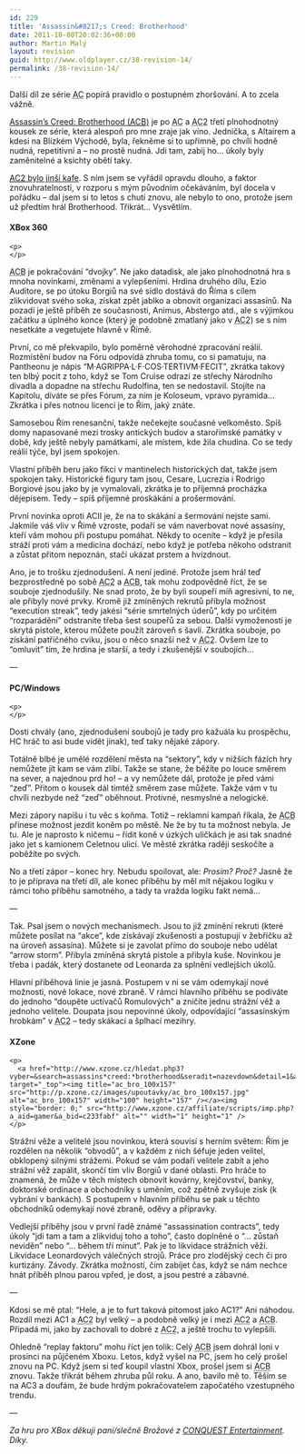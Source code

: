 ```yaml
---
id: 229
title: 'Assassin&#8217;s Creed: Brotherhood'
date: 2011-10-08T20:02:36+00:00
author: Martin Malý
layout: revision
guid: http://www.oldplayer.cz/38-revision-14/
permalink: /38-revision-14/
---
```

<div>
  <p>
    Další díl ze série <abbr title="Assassin\'s Creed">AC</abbr> popírá pravidlo o postupném zhoršování. A to zcela vážně.
  </p>
  
  <p>
    <a href="http://www.oldplayer.cz/acb">Assassin&#8217;s Creed: Brotherhood (<abbr title="Assassin\'s Creed: Brotherhood">ACB</abbr>)</a> je po <abbr title="Assassin\'s Creed">AC</abbr> a <abbr title="Assassin\'s Creed 2">AC2</abbr> třetí plnohodnotný kousek ze série, která alespoň pro mne zraje jak víno. Jednička, s Altairem a kdesi na Blízkém Východě, byla, řekněme si to upřímně, po chvíli hodně nudná, repetitivní a &#8211; no prostě nudná. Jdi tam, zabij ho&#8230; úkoly byly zaměnitelné a ksichty obětí taky.
  </p>
  
  <p>
    <a href="http://www.oldplayer.cz/assassins-creed-ii"><abbr title="Assassin\'s Creed 2">AC2</abbr> bylo jinší kafe</a>. S ním jsem se vyřádil opravdu dlouho, a faktor znovuhratelnosti, v rozporu s mým původním očekáváním, byl docela v pořádku &#8211; dal jsem si to letos s chutí znovu, ale nebylo to ono, protože jsem už předtím hrál Brotherhood. Třikrát&#8230; Vysvětlím.
  </p>
  
  <div class="alignright">
    <h4 class="alignright">
      XBox 360
    </h4>
    
    <p>
    </p>
  </div>
  
  <p>
    <abbr title="Assassin\'s Creed: Brotherhood">ACB</abbr> je pokračování &#8220;dvojky&#8221;. Ne jako datadisk, ale jako plnohodnotná hra s mnoha novinkami, změnami a vylepšeními. Hrdina druhého dílu, Ezio Auditore, se po útoku Borgiů na své sídlo dostává do Říma s cílem zlikvidovat svého soka, získat zpět jablko a obnovit organizaci assasínů. Na pozadí je ještě příběh ze současnosti, Animus, Abstergo atd., ale s výjimkou začátku a úplného konce (který je podobně zmatlaný jako v <abbr title="Assassin\'s Creed 2">AC2</abbr>) se s ním nesetkáte a vegetujete hlavně v Římě.
  </p>
  
  <p>
    První, co mě překvapilo, bylo poměrně věrohodné zpracování reálií. Rozmístění budov na Fóru odpovídá zhruba tomu, co si pamatuju, na Pantheonu je nápis &#8220;M·AGRIPPA·L·F·COS·TERTIVM·FECIT&#8221;, zkrátka takový ten blbý pocit z toho, když se Tom Cruise odrazí ze střechy Národního divadla a dopadne na střechu Rudolfina, ten se nedostavil. Stojíte na Kapitolu, díváte se přes Fórum, za ním je Koloseum, vpravo pyramida&#8230; Zkrátka i přes notnou licenci je to Řím, jaký znáte.
  </p>
  
  <p>
    Samosebou Řím renesanční, takže nečekejte současné velkoměsto. Spíš domy napasované mezi trosky antických budov a starořímské památky v době, kdy ještě nebyly památkami, ale místem, kde žila chudina. Co se tedy reálií týče, byl jsem spokojen.
  </p>
  
  <p>
    Vlastní příběh beru jako fikci v mantinelech historických dat, takže jsem spokojen taky. Historické figury tam jsou, Cesare, Lucrezia i Rodrigo Borgiové jsou jako by je vymalovali, zkrátka je to příjemná procházka dějepisem. Tedy &#8211; spíš příjemné proskákání a prošermování.
  </p>
  
  <p>
    První novinka oproti ACII je, že na to skákání a šermování nejste sami. Jakmile váš vliv v Římě vzroste, podaří se vám naverbovat nové assasíny, kteří vám mohou při postupu pomáhat. Někdy to oceníte &#8211; když je přesila stráží proti vám a medicína dochází, nebo když je potřeba někoho odstranit a zůstat přitom nepoznán, stačí ukázat prstem a hvízdnout.
  </p>
  
  <p>
    Ano, je to trošku zjednodušení. A není jediné. Protože jsem hrál teď bezprostředně po sobě <abbr title="Assassin\'s Creed 2">AC2</abbr> a <abbr title="Assassin\'s Creed: Brotherhood">ACB</abbr>, tak mohu zodpovědně říct, že se souboje zjednodušily. Ne snad proto, že by byli soupeři míň agresivní, to ne, ale přibyly nové prvky. Kromě již zmíněných rekrutů přibyla možnost &#8220;execution streak&#8221;, tedy jakési &#8220;série smrtelných úderů&#8221;, kdy po určitém &#8220;rozparádění&#8221; odstraníte třeba šest soupeřů za sebou. Další vymožeností je skrytá pistole, kterou můžete použít zároveň s šavlí. Zkrátka souboje, po získání patřičného cviku, jsou o něco snazší než v <abbr title="Assassin\'s Creed 2">AC2</abbr>. Ovšem lze to &#8220;omluvit&#8221; tím, že hrdina je starší, a tedy i zkušenější v soubojích&#8230;
  </p>
  
  <p>
    &#8212;
  </p>
  
  <div class="alignright">
    <h4 class="alignright">
      PC/Windows
    </h4>
    
    <p>
    </p>
  </div>
  
  <p>
    Dosti chvály (ano, zjednodušení soubojů je tady pro kažuála ku prospěchu, HC hráč to asi bude vidět jinak), teď taky nějaké zápory.
  </p>
  
  <p>
    Totálně blbé je umělé rozdělení města na &#8220;sektory&#8221;, kdy v nižších fázích hry nemůžete jít kam se vám zlíbí. Takže se stane, že běžíte po louce směrem na sever, a najednou prd ho! &#8211; a vy nemůžete dál, protože je před vámi &#8220;zeď&#8221;. Přitom o kousek dál tímtéž směrem zase můžete. Takže vám v tu chvíli nezbyde než &#8220;zeď&#8221; oběhnout. Protivné, nesmyslné a nelogické.
  </p>
  
  <p>
    Mezi zápory napíšu i tu věc s koňma. Totiž &#8211; reklamní kampaň říkala, že <abbr title="Assassin\'s Creed: Brotherhood">ACB</abbr> přinese možnost jezdit koněm po městě. Ne že by tu ta možnost nebyla. Je tu. Ale je naprosto k ničemu &#8211; řídit koně v úzkých uličkách je asi tak snadné jako jet s kamionem Celetnou ulicí. Ve městě zkrátka raději seskočíte a poběžíte po svých.
  </p>
  
  <p>
    No a třetí zápor &#8211; konec hry. Nebudu spoilovat, ale: <em>Prosím? Proč?</em> Jasně že to je příprava na třetí díl, ale konec příběhu by měl mít nějakou logiku v rámci toho příběhu samotného, a tady ta vražda logiku fakt nemá&#8230;
  </p>
  
  <p>
    &#8212;
  </p>
  
  <p>
    Tak. Psal jsem o nových mechanismech. Jsou to již zmínění rekruti (které můžete posílat na &#8220;akce&#8221;, kde získávají zkušenosti a postupují v žebříčku až na úroveň assasína). Můžete si je zavolat přímo do souboje nebo udělat &#8220;arrow storm&#8221;. Přibyla zmíněná skrytá pistole a přibyla kuše. Novinkou je třeba i padák, který dostanete od Leonarda za splnění vedlejších úkolů.
  </p>
  
  <p>
  </p>
  
  <p>
    Hlavní příběhová linie je jasná. Postupem v ní se vám odemykají nové možnosti, nové lokace, nové zbraně. V rámci hlavního příběhu se podíváte do jednoho &#8220;doupěte uctívačů Romulových&#8221; a zničíte jednu strážní věž a jednoho velitele. Doupata jsou nepovinné úkoly, odpovídající &#8220;assasínským hrobkám&#8221; v <abbr title="Assassin\'s Creed 2">AC2</abbr> &#8211; tedy skákací a šplhací mezihry.
  </p>
  
  <div class="alignright">
    <h4 class="alignright">
      XZone
    </h4>
    
    <p>
      <a href="http://www.xzone.cz/hledat.php3?vyber=&search=assassins*creed:*brotherhood&seradit=nazevdown&detail=1&a_aid=gamer&a_bid=c233fabf" target="_top"><img title="ac_bro_100x157" src="http://p.xzone.cz/images/upoutavky/ac_bro_100x157.jpg" alt="ac_bro_100x157" width="100" height="157" /></a><img style="border: 0;" src="http://www.xzone.cz/affiliate/scripts/imp.php?a_aid=gamer&a_bid=c233fabf" alt="" width="1" height="1" />
    </p>
  </div>
  
  <p>
    Strážní věže a velitelé jsou novinkou, která souvisí s herním světem: Řím je rozdělen na několik &#8220;obvodů&#8221;, a v každém z nich šéfuje jeden velitel, obklopený silnými strážemi. Pokud se vám podaří velitele zabít a jeho strážní věž zapálit, skončí tím vliv Borgiů v dané oblasti. Pro hráče to znamená, že může v těch místech obnovit kovárny, krejčovství, banky, doktorské ordinace a obchodníky s uměním, což zpětně zvyšuje zisk (k vybrání v bankách). S postupem v hlavním příběhu se pak u těchto obchodníků odemykají nové zbraně, oděvy a přípravky.
  </p>
  
  <p>
    Vedlejší příběhy jsou v první řadě známé &#8220;assassination contracts&#8221;, tedy úkoly &#8220;jdi tam a tam a zlikviduj toho a toho&#8221;, často doplněné o &#8220;&#8230; zůstaň neviděn&#8221; nebo &#8220;&#8230; během tří minut&#8221;. Pak je to likvidace strážních věží. Likvidace Leonardových válečných strojů. Práce pro zlodějský cech či pro kurtizány. Závody. Zkrátka možností, čím zabíjet čas, když se nám nechce hnát příběh plnou parou vpřed, je dost, a jsou pestré a zábavné.
  </p>
  
  <p>
    &#8212;
  </p>
  
  <p>
    Kdosi se mě ptal: &#8220;Hele, a je to furt taková pitomost jako AC1?&#8221; Ani náhodou. Rozdíl mezi AC1 a <abbr title="Assassin\'s Creed 2">AC2</abbr> byl velký &#8211; a podobně velký je i mezi <abbr title="Assassin\'s Creed 2">AC2</abbr> a <abbr title="Assassin\'s Creed: Brotherhood">ACB</abbr>. Připadá mi, jako by zachovali to dobré z <abbr title="Assassin\'s Creed 2">AC2</abbr>, a ještě trochu to vylepšili.
  </p>
  
  <p>
    Ohledně &#8220;replay faktoru&#8221; mohu říct jen tolik: Celý <abbr title="Assassin\'s Creed: Brotherhood">ACB</abbr> jsem dohrál loni v prosinci na půjčeném Xboxu. Letos, když vyšel na PC, jsem ho celý prošel znovu na PC. Když jsem si teď koupil vlastní Xbox, prošel jsem si <abbr title="Assassin\'s Creed: Brotherhood">ACB</abbr> znovu. Takže třikrát během zhruba půl roku. A ano, bavilo mě to. Těším se na AC3 a doufám, že bude hrdým pokračovatelem započatého vzestupného trendu.
  </p>
  
  <p>
  </p>
  
  <p>
    &#8212;
  </p>
  
  <p>
    <em>Za hru pro XBox děkuji paní/slečně Brožové z <a href="http://cqe.cz/">CONQUEST Entertainment</a>. Díky.</em>
  </p>
</div>

<div id="google_plus_one">
  <g:plusone></g:plusone>
</div>

<div id="fb_send_like">
</div>